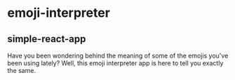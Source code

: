 # emoji-interpreter
## simple-react-app
Have you been wondering behind the meaning of some of the emojis you've been using lately? Well, this emoji interpreter app is here to tell you exactly the same.
